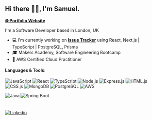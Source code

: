 ## Hi there 👋🏼, I'm Samuel.

**<a href="https://samuel-raducan.vercel.app/" target='_blank'>🌐 Portfolio Website</a>**

I'm a Software Developer based in London, UK

- 💻 I'm currently working on **[Issue Tracker](https://github.com/samuelmbp/issue-tracker)** using React, Next.js | TypeScript | PostgreSQL, Prisma
- 🎓 Makers Academy, Software Engineering Bootcamp
- 📜 AWS Certified Cloud Practitioner

<h4>Languages & Tools:</h4>

![JavaScript](https://img.shields.io/badge/-JavaScript-fff?&logo=JavaScript)
![React](https://img.shields.io/badge/-React-fff?&logo=React)
![TypeScript](https://img.shields.io/badge/-TypeScript-fff?&logo=TypeScript)
![Node.js](https://img.shields.io/badge/-Node.js-fff?&logo=node.js)
![Express.js](https://img.shields.io/badge/-Express.js-fff?&logo=express.js)
![HTML.js](https://img.shields.io/badge/-HTML-fff?&logo=HTML)
![CSS.js](https://img.shields.io/badge/-CSS-fff?&logo=CSS)
![MongoDB](https://img.shields.io/badge/-MongoDB-fff?&logo=MongoDB)
![PostgreSQL](https://img.shields.io/badge/-SQL-fff?&logo=PostgreSQL)
![AWS](https://img.shields.io/badge/-AWS-fff?&logo=Amazon-AWS&logoColor=F90)

![Java](https://img.shields.io/badge/-Java-fff?&logo=Java)
![Spring Boot](https://img.shields.io/badge/-SpringBoot-fff?&logo=SpringBoot)

  <!-- ![Python](https://img.shields.io/badge/-Python-fff?&logo=Python)
  ![Django](https://img.shields.io/badge/-Django-fff?&logo=Django) -->

#

[![Linkedin](https://img.shields.io/badge/-LinkedIn-0e76a8?style=flat-square&logo=Linkedin&logoColor=white)](https://www.linkedin.com/in/samuel-raducan-3b9683199/)

<!-- - 📝 View my **[CV](https://github.com/samuelmbp/CV)** -->
<!--
<div>
  <a href="http://www.github.com/samuelmbp">
    <img height="150em" src="https://github-readme-stats.vercel.app/api/top-langs/?username=samuelmbp&layout=compact&theme=yeblu&langs_count=5"/>
  <p><img align="center" src="https://github-readme-streak-stats.herokuapp.com/?user=samuelmbp&layout=compact&theme=yeblu" alt="samuelraducan" /></p>

  </a>
</div> -->

<!--
Here are some ideas to get you started:
- 🔭 I’m currently working on ...
- 🌱 I’m currently learning ...
- 👯 I’m looking to collaborate on ...
- 🤔 I’m looking for help with ...
- 💬 Ask me about ...
- 📫 How to reach me: ...
- 😄 Pronouns: ...
- ⚡ Fun fact: ...
- - 🌱 I’m currently learning ```.Java``` & ```.Spring Boot``` by building **[Spring Boot Registration System](https://github.com/samuelmbp/java-springboot-registration-system)**
-->
